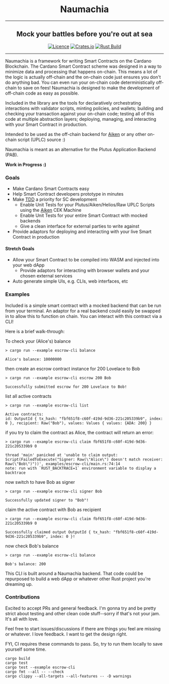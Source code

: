 <div align="center">
  <h1 align="center">Naumachia</h1>
  <hr />
    <h2 align="center" style="border-bottom: none">Mock your battles before you're out at sea</h2>

[![Licence](https://img.shields.io/github/license/MitchTurner/naumachia)](https://github.com/MitchTurner/naumachia/blob/main/LICENSE) 
[![Crates.io](https://img.shields.io/crates/v/naumachia)](https://crates.io/crates/naumachia)
[![Rust Build](https://github.com/MitchTurner/naumachia/actions/workflows/rust.yml/badge.svg?branch=master)](https://github.com/MitchTurner/naumachia/actions/workflows/rust.yml)

</div>

---

Naumachia is a framework for writing Smart Contracts on the Cardano Blockchain.
The Cardano Smart Contract scheme was designed in a way to minimize data and processing that happens on-chain.
This means a lot of the logic is actually off-chain and the on-chain code just ensures you don't do anything bad.
You can even run your on-chain code deterministically off-chain to save on fees!
Naumachia is designed to make the development of off-chain code as easy as possible. 

Included in the library are the tools for declaratively orchestrating interactions with validator scripts, 
minting policies, and wallets;
building and checking your transaction against your on-chain code;
testing all of this code at multiple abstraction layers;
deploying, managing, and interacting with your Smart Contract in production.

Intended to be used as the off-chain backend for [Aiken][1]
or any other on-chain script (UPLC) source :)

Naumachia is meant as an alternative for the Plutus Application Backend (PAB).

**Work in Progress :)**

### Goals
 - Make Cardano Smart Contracts easy
 - Help Smart Contract developers prototype in minutes
 - Make [TDD][2] a priority for SC development
   - Enable Unit Tests for your Plutus/Aiken/Helios/Raw UPLC Scripts using the [Aiken][1] CEK Machine
   - Enable Unit Tests for your entire Smart Contract with mocked backends
   - Give a clean interface for external parties to write against
 - Provide adaptors for deploying and interacting with your live Smart Contract in production
#### Stretch Goals
 - Allow your Smart Contract to be compiled into WASM and injected into your web dApp
   - Provide adaptors for interacting with browser wallets and your chosen external services
 - Auto generate simple UIs, e.g. CLIs, web interfaces, etc


### Examples
Included is a simple smart contract with a mocked backend that can be run from your terminal. An adaptor for a real
backend could easily be swapped in to allow this to function on chain. You can interact with this contract via a CLI! 

Here is a brief walk-through:

To check your (Alice's) balance
```
> cargo run --example escrow-cli balance

Alice's balance: 10000000
```

then create an escrow contract instance for 200 Lovelace to Bob
```
> cargo run --example escrow-cli escrow 200 Bob

Successfully submitted escrow for 200 Lovelace to Bob!
```

list all active contracts

```
> cargo run --example escrow-cli list

Active contracts:
id: OutputId { tx_hash: "fbf651f8-c60f-419d-9d36-221c205339b9", index: 0 }, recipient: Raw("Bob"), values: Values { values: {ADA: 200} }
```

if you try to claim the contract as Alice, the contract will return an error:

```
> cargo run --example escrow-cli claim fbf651f8-c60f-419d-9d36-221c205339b9 0

thread 'main' panicked at 'unable to claim output: Script(FailedToExecute("Signer: Raw(\"Alice\") doesn't match receiver: Raw(\"Bob\")"))', examples/escrow-cli/main.rs:74:14
note: run with `RUST_BACKTRACE=1` environment variable to display a backtrace
```

now switch to have Bob as signer
```
> cargo run --example escrow-cli signer Bob

Successfully updated signer to "Bob"!
```

claim the active contract with Bob as recipient
```
> cargo run --example escrow-cli claim fbf651f8-c60f-419d-9d36-221c205339b9 0

Successfully claimed output OutputId { tx_hash: "fbf651f8-c60f-419d-9d36-221c205339b9", index: 0 }!
```

now check Bob's balance
```
> cargo run --example escrow-cli balance

Bob's balance: 200
```
This CLI is built around a Naumachia backend. That code could be repurposed to build a web dApp or whatever other Rust
project you're dreaming up.

### Contributions
Excited to accept PRs and general feedback. 
I'm gonna try and be pretty strict about testing and other clean code stuff--sorry if that's not your jam. 
It's all with love.

Feel free to start issues/discussions if there are things you feel are missing or whatever.
I love feedback. I want to get the design right.

FYI, CI requires these commands to pass. So, try to run them locally to save yourself some time.
```
cargo build
cargo test
cargo test --example escrow-cli
cargo fmt --all -- --check
cargo clippy --all-targets --all-features -- -D warnings
```

[1]: https://github.com/txpipe/aiken
[2]: https://en.wikipedia.org/wiki/Test-driven_development
